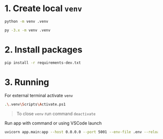 # 1. Create local `venv`
```sh
python -m venv .venv
```
```sh
py -3.x -m venv .venv
```

# 2. Install packages
```sh
pip install -r requirements-dev.txt
```

# 3. Running
For external terminal activate `venv`
```sh
.\.venv\Scripts\Activate.ps1
```
> To close `venv` run command `deactivate`

Run app with command or using VSCode launch
```sh
uvicorn app.main:app --host 0.0.0.0 --port 5001 --env-file .env --reload
```
